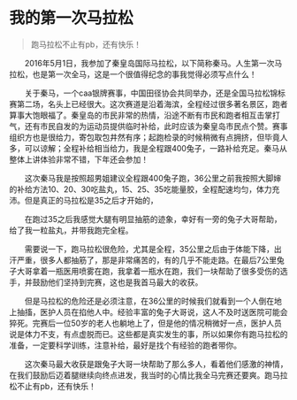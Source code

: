 # 我的第一次马拉松

>跑马拉松不止有pb，还有快乐！

&emsp;&emsp;2016年5月1日，我参加了秦皇岛国际马拉松，以下简称秦马。人生第一次马拉松，也是第一次全马，这是一个很值得纪念的事我觉得必须写点什么！

&emsp;&emsp;关于秦马，一个caa银牌赛事，中国田径协会共同举办，还是全国马拉松锦标赛第二场，名头上已经很大。这次赛道是沿着海滨，全程经过很多著名景区，跑者算事大饱眼福了。秦皇岛的市民非常的热情，沿途不断有市民和跑者相互击掌打气，还有市民自发的为运动员提供临时补给，此时应该为秦皇岛市民点个赞。赛事组织方也是很给力，寄包取包井然有序；起跑检录的时候稍微有点拥挤，但毕竟人多，可以谅解；全程补给相当给力，我是全程跟400兔子，一路补给充足。秦马从整体上讲体验非常不错，下年还会参加！

&emsp;&emsp;这次秦马我是按照超男姐建议全程跟400兔子跑，36公里之前我按照大脚婶的补给方法10、20、30吃盐丸，15、25、35吃能量胶，全程配速均匀，体力充沛。但是真正的马拉松是35之后才开始的，

&emsp;&emsp;在跑过35之后我感觉大腿有明显抽筋的迹象，幸好有一旁的兔子大哥帮助，给了我一粒盐丸，并带我跑完全程。

&emsp;&emsp;需要说一下，跑马拉松很危险，尤其是全程，35公里之后由于体能下降，出汗严重，很多人都抽筋了，那是非常痛苦的，有的几乎不能走路。在最后7公里兔子大哥拿着一瓶医用喷雾在跑，我拿着一瓶水在跑，我们一块帮助了很多受伤的选手，并鼓励他们坚持到完赛，这也是我首马最大的收获。

&emsp;&emsp;但是马拉松的危险还是必须注意，在36公里的时候我们就看到一个人倒在地上抽搐，医护人员在掐他人中。经验丰富的兔子大哥说，这人不及时送医院可能会猝死。完赛后一位50岁的老人也躺地上了，但是他的情况稍微好一点，医护人员说是体力不支，有点虚脱而已。这些都是真实发生的事，所以如果你有跑马拉松的准备，一定要科学训练，注意补给，最好是找个有经验的跑者带你。

&emsp;&emsp;这次秦马最大收获是跟兔子大哥一块帮助了那么多人，看着他们感激的神情，在我们鼓励后迈着腿继续向终点进发，我当时的心情比我全马完赛还要爽。跑马拉松不止有pb，还有快乐！